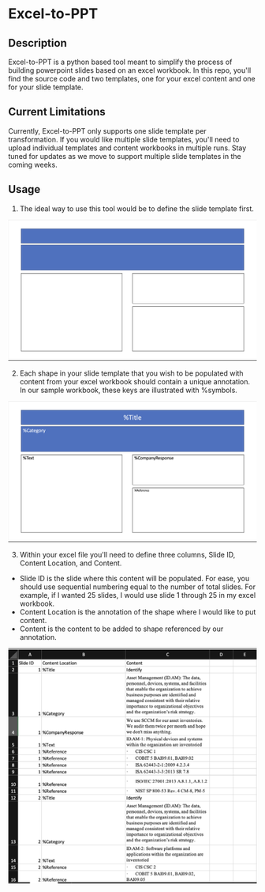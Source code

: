 # Excel-to-PPT

## Description
Excel-to-PPT is a python based tool meant to simplify the process of building powerpoint slides based on an excel workbook. In this repo, you'll find the source code and two templates, one for your excel content and one for your slide template.

## Current Limitations
Currently, Excel-to-PPT only supports one slide template per transformation. If you would like multiple slide templates, you'll need to upload individual templates and content workbooks in multiple runs. Stay tuned for updates as we move to support multiple slide templates in the coming weeks.

## Usage
1. The ideal way to use this tool would be to define the slide template first.

![Screenshot of the base template without annotations](./Assets/ShapeTemplate.png)

2. Each shape in your slide template that you wish to be populated with content from your excel workbook should contain a unique annotation. In our sample workbook, these keys are illustrated with %symbols.

![Screenshot of the base template with annotations](./Assets/ShapeAnnotations.png)

3. Within your excel file you'll need to define three columns, Slide ID, Content Location, and Content.
  - Slide ID is the slide where this content will be populated. For ease, you should use sequential numbering equal to the number of total slides. For example, if I wanted 25 slides, I would use slide 1 through 25 in my excel workbook.
  - Content Location is the annotation of the shape where I would like to put content.
  - Content is the content to be added to shape referenced by our annotation.

![Screenshot of the excel template](./Assets/ExcelTemplate.png)


